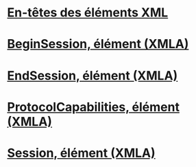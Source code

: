 # [En-têtes des éléments XML](xml-elements-headers.md)

# [BeginSession, élément (XMLA)](beginsession-element-xmla.md)
# [EndSession, élément (XMLA)](endsession-element-xmla.md)
# [ProtocolCapabilities, élément (XMLA)](protocolcapabilities-element-xmla.md)
# [Session, élément (XMLA)](session-element-xmla.md)
